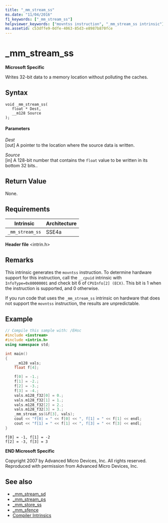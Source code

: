 ```yaml
---
title: "_mm_stream_ss"
ms.date: "11/04/2016"
f1_keywords: ["_mm_stream_ss"]
helpviewer_keywords: ["movntss instruction", "_mm_stream_ss intrinsic"]
ms.assetid: c53dffe9-0dfe-4063-85d3-e8987b870fce
---
```

# _mm_stream_ss

**Microsoft Specific**

Writes 32-bit data to a memory location without polluting the caches.

## Syntax

```
void _mm_stream_ss(
   float * Dest,
   __m128 Source
);
```

#### Parameters

*Dest*<br/>
[out] A pointer to the location where the source data is written.

*Source*<br/>
[in] A 128-bit number that contains the `float` value to be written in its bottom 32 bits..

## Return Value

None.

## Requirements

|Intrinsic|Architecture|
|---------------|------------------|
|`_mm_stream_ss`|SSE4a|

**Header file** \<intrin.h>

## Remarks

This intrinsic generates the `movntss` instruction. To determine hardware support for this instruction, call the `__cpuid` intrinsic with `InfoType=0x80000001` and check bit 6 of `CPUInfo[2] (ECX)`. This bit is 1 when the instruction is supported, and 0 otherwise.

If you run code that uses the `_mm_stream_ss` intrinsic on hardware that does not support the `movntss` instruction, the results are unpredictable.

## Example

```cpp
// Compile this sample with: /EHsc
#include <iostream>
#include <intrin.h>
using namespace std;

int main()
{
    __m128 vals;
    float f[4];

    f[0] = -1.;
    f[1] = -2.;
    f[2] = -3.;
    f[3] = -4.;
    vals.m128_f32[0] = 0.;
    vals.m128_f32[1] = 1.;
    vals.m128_f32[2] = 2.;
    vals.m128_f32[3] = 3.;
    _mm_stream_ss(&f[3], vals);
    cout << "f[0] = " << f[0] << ", f[1] = " << f[1] << endl;
    cout << "f[1] = " << f[1] << ", f[3] = " << f[3] << endl;
}
```

```Output
f[0] = -1, f[1] = -2
f[2] = -3, f[3] = 3
```

**END Microsoft Specific**

Copyright 2007 by Advanced Micro Devices, Inc. All rights reserved. Reproduced with permission from Advanced Micro Devices, Inc.

## See also

- [_mm_stream_sd](../intrinsics/mm-stream-sd.md)
- [_mm_stream_ps](https://software.intel.com/sites/landingpage/IntrinsicsGuide/#text=_mm_stream_ps)
- [_mm_store_ss](https://software.intel.com/sites/landingpage/IntrinsicsGuide/#text=_mm_store_ss)
- [_mm_sfence](https://software.intel.com/sites/landingpage/IntrinsicsGuide/#text=_mm_sfence)
- [Compiler Intrinsics](../intrinsics/compiler-intrinsics.md)
